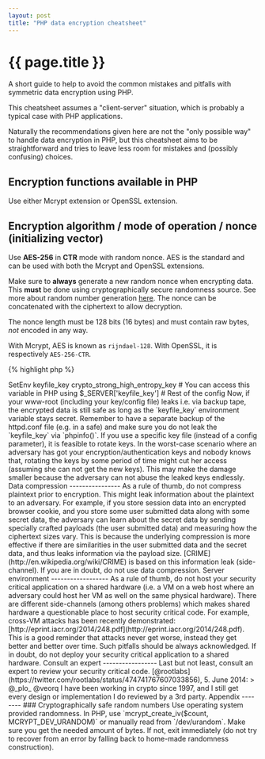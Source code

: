 ```yaml
---
layout: post
title: "PHP data encryption cheatsheet"
---
```


{{ page.title }}
================

A short guide to help to avoid the common mistakes and pitfalls with symmetric data encryption using PHP.

This cheatsheet assumes a "client-server" situation, which is probably a typical case with PHP applications.

Naturally the recommendations given here are not the "only possible way" to handle data encryption in PHP, but this cheatsheet aims to be straightforward and tries to leave less room for mistakes and (possibly confusing) choices.

Encryption functions available in PHP
-------------------------------------

Use either Mcrypt extension or OpenSSL extension.

Encryption algorithm / mode of operation / nonce (initializing vector)
----------------------------------------------------------------------

Use **AES-256** in **CTR** mode with random nonce. AES is the standard and can be used with both the Mcrypt and OpenSSL extensions.

Make sure to **always** generate a new random nonce when encrypting data. This **must** be done using cryptographically secure randomness source. See more about random number generation [here](#random-numbers). The nonce can be concatenated with the ciphertext to allow decryption.

The nonce length must be 128 bits (16 bytes) and must contain raw bytes, _not_ encoded in any way.

With Mcrypt, AES is known as `rijndael-128`. With OpenSSL, it is respectively `AES-256-CTR`.

{% highlight php %}
<?php
// $key length must be exactly 256 bits (32 bytes).
// $nonce length must be exactly 128 bits (16 bytes).
$ciphertext = mcrypt_encrypt(MCRYPT_RIJNDAEL_128, $key, $plaintext, 'ctr', $nonce); // Mcrypt
$ciphertext = openssl_encrypt($plaintext, 'AES-256-CTR', $key, true, $nonce); // OpenSSL
{% endhighlight %}

Verify your encryption and decryption routines against [AES test vectors](http://csrc.nist.gov/publications/nistpubs/800-38a/sp800-38a.pdf).

There are some data length limits with AES in CTR mode. While not probably in practical manner, but keep in mind that you should encrypt less than 2^64 bytes of data with a single key (no matter if it is a "few" smaller messages or just only one big message).

Also, CTR mode is only safe when you **do not** reuse nonces under a single key. That is why it is important to create the nonces with cryptographically secure random number generator. At the same time it means you must not encrypt more than 2^64 different messages with a single key (as the nonce space with AES is 128 bits, it is important to limit the number of messages (nonces) to 2^128/2 because of the birthday paradox).

And remember that encrypting the data will not hide, most importantly, the fact how much data you are sending. As a drastic example, if you only encrypt messages containing "yes" / "no", the plain encryption do not hide the confidential details.

Data authentication
-------------------

**Always** authenticate the encrypted data.

Use [Encrypt-then-MAC construction](http://www.daemonology.net/blog/2009-06-24-encrypt-then-mac.html). That is, first encrypt the data and finally take an HMAC-SHA-256 of the resulted ciphertext, and include all the relevant pieces under the HMAC (namely ciphertext and nonce).

When decrypting, first check the HMAC using a constant-time string comparison (do not directly compare `$user_submitted_mac` and `$calculated_mac` with === string comparison). Or better yet, compare the strings using "[double HMAC verification](https://www.isecpartners.com/blog/2011/february/double-hmac-verification.aspx)". This is to avoid leaking exploitable timing information that occurs on the === string comparison.

If the HMAC matches, the ciphertext is safe to feed to decrypt process. If the HMAC does not match, exit immediately.

Encryption and authentication keys
----------------------------------

Ideally, use keys generated using cryptographically secure random number generator (see more about random number generation [here](#random-numbers)). With AES-256 you need 32 bytes of random data (raw bytes, _not_ encoded).

If you have to rely on user typed keys (ie. a config parameter), it needs to be derived to be suitable to use as an encryption key. Use PBKDF2 algorithm to turn a human supplied key into an encryption key. See [http://php.net/hash_pbkdf2](http://php.net/hash_pbkdf2) (and make sure to use raw output).

If you are not on PHP 5.5 or higher, you have to use an userland PHP PBKDF2 implementation. One such implementation can be found here: [https://github.com/defuse/password-hashing/blob/master/PasswordHash.php#L87](https://github.com/defuse/password-hashing/blob/master/PasswordHash.php#L87).

**Note** that when relying on userland implementations, you can not stretch the key as much as you could with more efficient PHP's native `hash_pbkdf2()` function, which means you can not squeeze as much security out of the user supplied key.

_Do not_ use same key for encryption and authentication. As seen above, you need 32 bytes for an encryption key. Use also 32 bytes for an authentication (HMAC) key.

With PBKDF2 you can derive 64 bytes from a single password/master key and use, say, the first 32 bytes for encryption and the last 32 bytes for authentication.

If you have the keys stored in a file, say, hex encoded, do not decode them prior to feeding to the encryption routines. Instead, as earlier mentioned, use PBKDF2 to turn the hex encoded keys into proper encryption/authentication keys. Or use SHA-256 (with raw output) to hash the hex encoded keys and turn them into proper raw bytes (the use of "plain" hashing assumes the initial keys has enough guessing entropy, as explained in the next paragraphs).

### Key stretching

Low entropy keys should be avoided in the first place. But if you need to rely on, say, user's passwords, you need to use as high PBKDF2 iteration count as possible to squeeze as much security as possible out of the passwords.

PBKDF2 algorithm can be adjusted for specific iteration count. The higher the iteration count the higher the security of the derived key. If your code runs on 64-bit platform, use `sha512` as the underlying PBKDF2 hashing algorithm. If you are on 32-bit platform, use `sha256` as the underlying hashing algorithm.

In general, it is not possible to use relatively high iteration count in online applications (which face the public internet). And thus the added security to the key will not be as high as in more ideal situation (i.e. an offline application could use higher iteration count without the fear of a DoS attack). As a rule of thumb, for online applications, adjust the PBKDF2 iteration count to take less than 100 ms.

If you can use high entropy passwords (or config parameter etc.), you don't need to stretch them as much as low entropy passwords. For example if you created "master_encryption_key" and "master_authentication_key" using `/dev/urandom`, you don't need PBKDF2 necessarily at all. This is because the initial keys contains already enough guessing entropy. Just make sure you input raw bytes to the encryption/authentication routines, as earlier mentioned.

However, it is easy to derive both the encryption and authentication keys with PBKDF2 from the _single_ master password (just use low iteration count, i.e. 1). This is useful if you have only one "master key" which should be derived for both the encryption and authentication use.

### Key storage and management

Ideally, use a separate hardware to store keys (i.e. HSM).

If this is not possible, one method to mitigate the attack surface is by encrypting your key file or config file (which holds the actual encryption/authentication keys) with a key stored in a separate location from the actual key file (separate from the home/www folder). For example, you can use an Apache environment variable via httpd.conf to store the key needed to unlock the actual key file:

    <VirtualHost *:80>
    SetEnv keyfile_key crypto_strong_high_entropy_key
    # You can access this variable in PHP using $_SERVER['keyfile_key']
    # Rest of the config
    </VirtualHost>

Now, if your www-root (including your key/config file) leaks i.e. via backup tape, the encrypted data is still safe as long as the `keyfile_key` environment variable stays secret. Remember to have a separate backup of the httpd.conf file (e.g. in a safe) and make sure you do not leak the `keyfile_key` via `phpinfo()`.

If you use a specific key file (instead of a config parameter), it is feasible to rotate keys. In the worst-case scenario where an adversary has got your encryption/authentication keys and nobody knows that, rotating the keys by some period of time might cut her access (assuming she can not get the new keys). This may make the damage smaller because the adversary can not abuse the leaked keys endlessly.

Data compression
----------------

As a rule of thumb, do not compress plaintext prior to encryption. This might leak information about the plaintext to an adversary.

For example, if you store session data into an encrypted browser cookie, and you store some user submitted data along with some secret data, the adversary can learn about the secret data by sending specially crafted payloads (the user submitted data) and measuring how the ciphertext sizes vary.

This is because the underlying compression is more effective if there are similarities in the user submitted data and the secret data, and thus leaks information via the payload size. [CRIME](http://en.wikipedia.org/wiki/CRIME) is based on this information leak (side-channel).

If you are in doubt, do not use data compression.

Server environment
------------------

As a rule of thumb, do not host your security critical application on a shared hardware (i.e. a VM on a web host where an adversary could host her VM as well on the same physical hardware).

There are different side-channels (among others problems) which makes shared hardware a questionable place to host security critical code. For example, cross-VM attacks has been recently demonstrated: [http://eprint.iacr.org/2014/248.pdf](http://eprint.iacr.org/2014/248.pdf). This is a good reminder that attacks never get worse, instead they get better and better over time. Such pitfalls should be always acknowledged.

If in doubt, do not deploy your security critical application to a shared hardware.

Consult an expert
-----------------

Last but not least, consult an expert to review your security critical code.

[@rootlabs](https://twitter.com/rootlabs/status/474741767607033856), 5. June 2014:

> @_plo_ @veorq I have been working in crypto since 1997, and I still get every design or implementation I do reviewed by a 3rd party.

Appendix
--------

<a id='random-numbers'/>

### Cryptographically safe random numbers

Use operating system provided randomness. In PHP, use `mcrypt_create_iv($count, MCRYPT_DEV_URANDOM)` or manually read from `/dev/urandom`.

Make sure you get the needed amount of bytes. If not, exit immediately (do not try to recover from an error by falling back to home-made randomness construction).